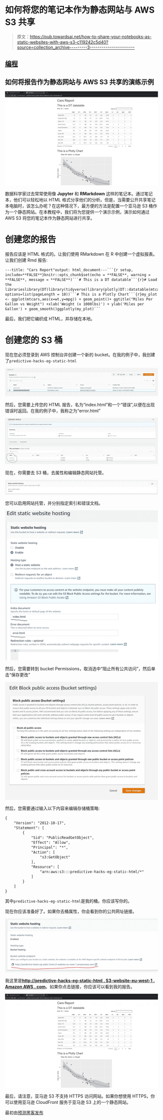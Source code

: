 # 如何将您的笔记本作为静态网站与 AWS S3 共享

> 原文：<https://pub.towardsai.net/how-to-share-your-notebooks-as-static-websites-with-aws-s3-c119242c5d40?source=collection_archive---------3----------------------->

## [编程](https://towardsai.net/p/category/programming)

## 如何将报告作为静态网站与 AWS S3 共享的演练示例

![](img/71b997a5e46c3d05168556440090432a.png)

数据科学家过去常常使用像 **Jupyter** 和 **RMarkdown** 这样的笔记本。通过笔记本，他们可以轻松地以 HTML 格式分享他们的分析。但是，当需要公开共享笔记本电脑时，该怎么办呢？在这种情况下，最方便的方法是配置一个亚马逊 S3 桶作为一个静态网站。在本教程中，我们将为您提供一个演示示例，演示如何通过 AWS S3 将您的笔记本作为静态网站进行共享。

# 创建您的报告

报告应该是 HTML 格式的。让我们使用 RMarkdown 在 R 中创建一个虚拟报表。让我们创建 Rmd 报告:

```
---title: "Cars Report"output: html_document---```{r setup, include=**FALSE**}knitr::opts_chunk$set(echo = **FALSE**, warning = **FALSE**, message = **FALSE**)```# This is a DT datatable```{r}# Load the librarieslibrary(DT)library(tidyverse)library(plotly)DT::datatable(mtcars, options=list(pageLength = 10))```# This is a Plotly Chart```{r}my_plot <- ggplot(mtcars,aes(x=wt,y=mpg)) + geom_point()+ ggtitle("Miles Per Gallon vs Weight") +xlab('Weight (x 1000lbs)') + ylab('Miles per Gallon') + geom_smooth()ggplotly(my_plot)```
```

最后，我们把它编织成 HTML，并存储在本地。

# 创建您的 S3 桶

现在您必须登录到 AWS 控制台并创建一个新的 bucket。在我的例子中，我创建了`predictive-hacks-eg-static-html`

![](img/2ca9620cdd6602c3a8530f858fa035ff.png)

然后，您需要上传您的 HTML 报告，名为“index.html”和一个“错误”,以便在出现错误时返回。在我的例子中，我称之为“error.html”

![](img/c8f6f57342541e1fcaf4bf68642f4196.png)

现在，你需要去 S3 桶，去属性和编辑静态网站托管。

![](img/e6a254f1fd5de79cf7dca8181c0eefa9.png)

您可以启用网站托管，并分别指定索引和错误文档。

![](img/15b24178bd0356157a39c58877936caf.png)

然后，您需要转到 bucket Permissions，取消选中“阻止所有公共访问”，然后单击“保存更改”

![](img/82e8816b032eb5997f56c55718ef4339.png)

然后，您需要通过输入以下内容来编辑存储桶策略:

```
{
    "Version": "2012-10-17",
    "Statement": [
        {
            "Sid": "PublicReadGetObject",
            "Effect": "Allow",
            "Principal": "*",
            "Action": [
                "s3:GetObject"
            ],
            "Resource": [
                "arn:aws:s3:::predictive-hacks-eg-static-html/*"
            ]
        }
    ]
}
```

其中`predictive-hacks-eg-static-html`是我的桶。你应该写你的。

现在你应该准备好了。如果你去桶属性，你会看到你的公共网址链接。

![](img/868673f62240927bc2af3d65dbb020ee.png)

我这里是[**http://predictive-hacks-eg-static-html . S3-website-eu-west-1 . Amazon AWS . com**](http://predictive-hacks-eg-static-html.s3-website-eu-west-1.amazonaws.com/)。如果你点击链接，你应该可以看到我的报告。

![](img/6a098ebb92487af61b65576e2e19a42e.png)

最后，请注意，亚马逊 S3 不支持 HTTPS 访问网站。如果你想使用 HTTPS，你可以使用亚马逊 CloudFront 服务于亚马逊 S3 上的一个静态网站。

最初由[预测黑客发布](https://predictivehacks.com/how-to-share-your-notebooks-as-static-websites-with-aws-s3/)